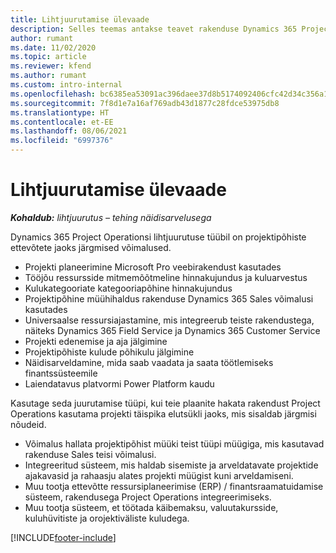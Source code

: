 ```yaml
---
title: Lihtjuurutamise ülevaade
description: Selles teemas antakse teavet rakenduse Dynamics 365 Project Operations lihtjuurutamise kohta.
author: rumant
ms.date: 11/02/2020
ms.topic: article
ms.reviewer: kfend
ms.author: rumant
ms.custom: intro-internal
ms.openlocfilehash: bc6385ea53091ac396daee37d8b5174092406cfc42d34c356a112f665cd63456
ms.sourcegitcommit: 7f8d1e7a16af769adb43d1877c28fdce53975db8
ms.translationtype: HT
ms.contentlocale: et-EE
ms.lasthandoff: 08/06/2021
ms.locfileid: "6997376"
---
```

# <a name="lite-deployment-overview"></a>Lihtjuurutamise ülevaade

_**Kohaldub:** lihtjuurutus – tehing näidisarvelusega_

Dynamics 365 Project Operationsi lihtjuurutuse tüübil on projektipõhiste ettevõtete jaoks järgmised võimalused.

- Projekti planeerimine Microsoft Pro veebirakendust kasutades
- Tööjõu ressursside mitmemõõtmeline hinnakujundus ja kuluarvestus
- Kulukategooriate kategooriapõhine hinnakujundus
- Projektipõhine müühihaldus rakenduse Dynamics 365 Sales võimalusi kasutades
- Universaalse ressursiajastamine, mis integreerub teiste rakendustega, näiteks Dynamics 365 Field Service ja Dynamics 365 Customer Service
- Projekti edenemise ja aja jälgimine
- Projektipõhiste kulude põhikulu jälgimine
- Näidisarveldamine, mida saab vaadata ja saata töötlemiseks finantssüsteemile
- Laiendatavus platvormi Power Platform kaudu

Kasutage seda juurutamise tüüpi, kui teie plaanite hakata rakendust Project Operations kasutama projekti täispika elutsükli jaoks, mis sisaldab järgmisi nõudeid.

- Võimalus hallata projektipõhist müüki teist tüüpi müügiga, mis kasutavad rakenduse Sales teisi võimalusi.
- Integreeritud süsteem, mis haldab sisemiste ja arveldatavate projektide ajakavasid ja rahaasju alates projekti müügist kuni arveldamiseni.
- Muu tootja ettevõtte ressursiplaneerimise (ERP) / finantsraamatuidamise süsteem, rakendusega Project Operations integreerimiseks.
- Muu tootja süsteem, et töötada käibemaksu, valuutakursside, kuluhüvitiste ja orojektiväliste kuludega.


[!INCLUDE[footer-include](../includes/footer-banner.md)]